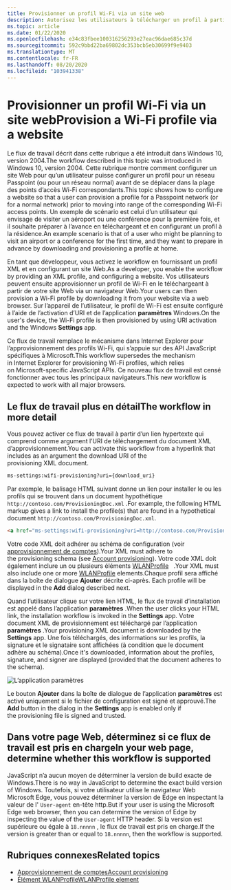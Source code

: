 ```yaml
---
title: Provisionner un profil Wi-Fi via un site web
description: Autorisez les utilisateurs à télécharger un profil à partir d’un site Web et à le configurer.
ms.topic: article
ms.date: 01/22/2020
ms.openlocfilehash: e34c83fbee100316256293e27eac96dae685c37d
ms.sourcegitcommit: 592c9bbd22ba69802dc353bcb5eb30699f9e9403
ms.translationtype: MT
ms.contentlocale: fr-FR
ms.lasthandoff: 08/20/2020
ms.locfileid: "103941338"
---
```

# <a name="provision-a-wi-fi-profile-via-a-website"></a><span data-ttu-id="f0a10-103">Provisionner un profil Wi-Fi via un site web</span><span class="sxs-lookup"><span data-stu-id="f0a10-103">Provision a Wi-Fi profile via a website</span></span>

<span data-ttu-id="f0a10-104">Le flux de travail décrit dans cette rubrique a été introduit dans Windows 10, version 2004.</span><span class="sxs-lookup"><span data-stu-id="f0a10-104">The workflow described in this topic was introduced in Windows 10, version 2004.</span></span> <span data-ttu-id="f0a10-105">Cette rubrique montre comment configurer un site Web pour qu’un utilisateur puisse configurer un profil pour un réseau Passpoint (ou pour un réseau normal) avant de se déplacer dans la plage des points d’accès Wi-Fi correspondants.</span><span class="sxs-lookup"><span data-stu-id="f0a10-105">This topic shows how to configure a website so that a user can provision a profile for a Passpoint network (or for a normal network) prior to moving into range of the corresponding Wi-Fi access points.</span></span> <span data-ttu-id="f0a10-106">Un exemple de scénario est celui d’un utilisateur qui envisage de visiter un aéroport ou une conférence pour la première fois, et il souhaite préparer à l’avance en téléchargeant et en configurant un profil à la résidence.</span><span class="sxs-lookup"><span data-stu-id="f0a10-106">An example scenario is that of a user who might be planning to visit an airport or a conference for the first time, and they want to prepare in advance by downloading and provisioning a profile at home.</span></span>

<span data-ttu-id="f0a10-107">En tant que développeur, vous activez le workflow en fournissant un profil XML et en configurant un site Web.</span><span class="sxs-lookup"><span data-stu-id="f0a10-107">As a developer, you enable the workflow by providing an XML profile, and configuring a website.</span></span> <span data-ttu-id="f0a10-108">Vos utilisateurs peuvent ensuite approvisionner un profil de Wi-Fi en le téléchargeant à partir de votre site Web via un navigateur Web.</span><span class="sxs-lookup"><span data-stu-id="f0a10-108">Your users can then provision a Wi-Fi profile by downloading it from your website via a web browser.</span></span> <span data-ttu-id="f0a10-109">Sur l’appareil de l’utilisateur, le profil de Wi-Fi est ensuite configuré à l’aide de l’activation d’URI et de l’application **paramètres** Windows.</span><span class="sxs-lookup"><span data-stu-id="f0a10-109">On the user's device, the Wi-Fi profile is then provisioned by using URI activation and the Windows **Settings** app.</span></span>

<span data-ttu-id="f0a10-110">Ce flux de travail remplace le mécanisme dans Internet Explorer pour l’approvisionnement des profils Wi-Fi, qui s’appuie sur des API JavaScript spécifiques à Microsoft.</span><span class="sxs-lookup"><span data-stu-id="f0a10-110">This workflow supersedes the mechanism in Internet Explorer for provisioning Wi-Fi profiles, which relies on Microsoft-specific JavaScript APIs.</span></span> <span data-ttu-id="f0a10-111">Ce nouveau flux de travail est censé fonctionner avec tous les principaux navigateurs.</span><span class="sxs-lookup"><span data-stu-id="f0a10-111">This new workflow is expected to work with all major browsers.</span></span>

## <a name="the-workflow-in-more-detail"></a><span data-ttu-id="f0a10-112">Le flux de travail plus en détail</span><span class="sxs-lookup"><span data-stu-id="f0a10-112">The workflow in more detail</span></span>

<span data-ttu-id="f0a10-113">Vous pouvez activer ce flux de travail à partir d’un lien hypertexte qui comprend comme argument l’URI de téléchargement du document XML d’approvisionnement.</span><span class="sxs-lookup"><span data-stu-id="f0a10-113">You can activate this workflow from a hyperlink that includes as an argument the download URI of the provisioning XML document.</span></span>

```xml
ms-settings:wifi-provisioning?uri={download_uri}
```

<span data-ttu-id="f0a10-114">Par exemple, le balisage HTML suivant donne un lien pour installer le ou les profils qui se trouvent dans un document hypothétique `http://contoso.com/ProvisioningDoc.xml` .</span><span class="sxs-lookup"><span data-stu-id="f0a10-114">For example, the following HTML markup gives a link to install the profile(s) that are found in a hypothetical document `http://contoso.com/ProvisioningDoc.xml`.</span></span>

```html
<a href="ms-settings:wifi-provisioning?uri=http://contoso.com/ProvisioningDoc.xml">Install</a>
```

<span data-ttu-id="f0a10-115">Votre code XML doit adhérer au schéma de configuration (voir [approvisionnement de comptes](/windows-hardware/drivers/mobilebroadband/account-provisioning)).</span><span class="sxs-lookup"><span data-stu-id="f0a10-115">Your XML must adhere to the provisioning schema (see [Account provisioning](/windows-hardware/drivers/mobilebroadband/account-provisioning)).</span></span> <span data-ttu-id="f0a10-116">Votre code XML doit également inclure un ou plusieurs éléments [WLANProfile](./wlan-profileschema-wlanprofile-element.md)   .</span><span class="sxs-lookup"><span data-stu-id="f0a10-116">Your XML must also include one or more [WLANProfile](./wlan-profileschema-wlanprofile-element.md) elements.</span></span><span data-ttu-id="f0a10-117">Chaque profil sera affiché dans la boîte de dialogue **Ajouter** décrite ci-après.</span><span class="sxs-lookup"><span data-stu-id="f0a10-117"> Each profile will be displayed in the **Add** dialog described next.</span></span>

<span data-ttu-id="f0a10-118">Quand l’utilisateur clique sur votre lien HTML, le flux de travail d’installation est appelé dans l’application **paramètres** .</span><span class="sxs-lookup"><span data-stu-id="f0a10-118">When the user clicks your HTML link, the installation workflow is invoked in the **Settings** app.</span></span> <span data-ttu-id="f0a10-119">Votre document XML de provisionnement est téléchargé par l’application **paramètres** .</span><span class="sxs-lookup"><span data-stu-id="f0a10-119">Your provisioning XML document is downloaded by the **Settings** app.</span></span> <span data-ttu-id="f0a10-120">Une fois téléchargés, des informations sur les profils, la signature et le signataire sont affichées (à condition que le document adhère au schéma).</span><span class="sxs-lookup"><span data-stu-id="f0a10-120">Once it's downloaded, information about the profiles, signature, and signer are displayed (provided that the document adheres to the schema).</span></span>

![L’application paramètres](images/install-dialog.png)

<span data-ttu-id="f0a10-122">Le bouton **Ajouter** dans la boîte de dialogue de l’application **paramètres** est activé uniquement si le fichier de configuration est signé et approuvé.</span><span class="sxs-lookup"><span data-stu-id="f0a10-122">The **Add** button in the dialog in the **Settings** app is enabled only if the provisioning file is signed and trusted.</span></span>

## <a name="in-your-web-page-determine-whether-this-workflow-is-supported"></a><span data-ttu-id="f0a10-123">Dans votre page Web, déterminez si ce flux de travail est pris en charge</span><span class="sxs-lookup"><span data-stu-id="f0a10-123">In your web page, determine whether this workflow is supported</span></span>

<span data-ttu-id="f0a10-124">JavaScript n’a aucun moyen de déterminer la version de build exacte de Windows.</span><span class="sxs-lookup"><span data-stu-id="f0a10-124">There is no way in JavaScript to determine the exact build version of Windows.</span></span> <span data-ttu-id="f0a10-125">Toutefois, si votre utilisateur utilise le navigateur Web Microsoft Edge, vous pouvez déterminer la version de Edge en inspectant la valeur de l' `User-agent` en-tête http.</span><span class="sxs-lookup"><span data-stu-id="f0a10-125">But if your user is using the Microsoft Edge web browser, then you can determine the version of Edge by inspecting the value of the `User-agent` HTTP header.</span></span> <span data-ttu-id="f0a10-126">Si la version est supérieure ou égale à `18.nnnnn` , le flux de travail est pris en charge.</span><span class="sxs-lookup"><span data-stu-id="f0a10-126">If the version is greater than or equal to `18.nnnnn`, then the workflow is supported.</span></span>

## <a name="related-topics"></a><span data-ttu-id="f0a10-127">Rubriques connexes</span><span class="sxs-lookup"><span data-stu-id="f0a10-127">Related topics</span></span>

* [<span data-ttu-id="f0a10-128">Approvisionnement de comptes</span><span class="sxs-lookup"><span data-stu-id="f0a10-128">Account provisioning</span></span>](/windows-hardware/drivers/mobilebroadband/account-provisioning)
* [<span data-ttu-id="f0a10-129">Élément WLANProfile</span><span class="sxs-lookup"><span data-stu-id="f0a10-129">WLANProfile element</span></span>](./wlan-profileschema-wlanprofile-element.md)